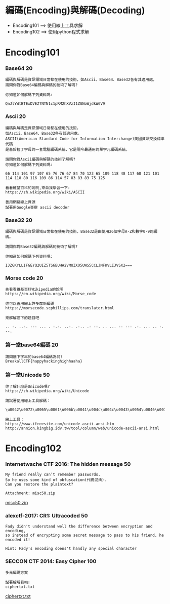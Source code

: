 # 編碼(Encoding)與解碼(Decoding)
- Encoding101 ==> 使用線上工具求解
- Encoding102 ==> 使用python程式求解 

# Encoding101
### Base64  20
```
編碼與解碼是資訊領域日常都在使用的技術，如Ascii、Base64、Base32各有其適用處，
請問你對Base64編碼與解碼的技術了解嗎?

你知道如何解碼下列資料嗎:

QnJlYWtBTExDVEZ7NTN1c1pRM2hXVzI1ZGNoWjdkWGV9
```
### Ascii  20
```
編碼與解碼是資訊領域日常都在使用的技術，
如Ascii、Base64、Base32各有其適用處。
ASCII(American Standard Code for Information Interchange)美國資訊交換標準代碼
是基於拉丁字母的一套電腦編碼系統，它是現今最通用的單字元編碼系統。

請問你對Ascii編碼與解碼的技術了解嗎?
你知道如何解碼下列資料嗎:

66 114 101 97 107 65 76 76 67 84 70 123 65 109 118 48 117 68 121 101 114 118 80 116 109 86 114 57 83 83 83 75 125

看看維基百科的說明,來自我學習一下:
https://zh.wikipedia.org/wiki/ASCII

善用網路線上資源
試著用Google查察 ascii decoder
```
### Base32  20
```
編碼與解碼是資訊領域日常都在使用的技術，Base32是由使用26個字母A-Z和數字0-9的編碼。

請問你對Base32編碼與解碼的技術了解嗎?

你知道如何解碼下列資料嗎:

IJZGKYLLIFGEYQ2UIZ5TS6BUHA2VMUZXO5UWS5CCLJMFKVLIJVSX2===
```
### Morse code  20
```
先看看維基百科Wikipedia的說明
https://en.wikipedia.org/wiki/Morse_code

你可以善用線上許多摩斯編碼
https://morsecode.scphillips.com/translator.html

來解解底下的題目吧

.. -. ..-. --- ... . -.-. ..-. .-.. .- --. .. ... -- --- .-. ... .. -. --.
```
### 第一堂base64編碼  20
```
請問底下字串的base64編碼為何?
BreakallCTF{happyhackinghighhaaha}
```
### 第一堂Unicode  50
```
你了解什麼是Unicode嗎?
https://zh.wikipedia.org/wiki/Unicode

請試著使用線上工具解碼：

\u0042\u0072\u0065\u0061\u006b\u0041\u004c\u004c\u0043\u0054\u0046\u007b\u006d\u0079\u005f\u0066\u0069\u0072\u0073\u0074\u005f\u0055\u006e\u0069\u0043\u0030\u0064\u0065\u005f\u0033\u004f\u005f\u0045\u0061\u0073\u0079\u007d

線上工具：
https://www.ifreesite.com/unicode-ascii-ansi.htm
http://annion.kingbig.idv.tw/tool/column/web/unicode-ascii-ansi.html
```

# Encoding102
### Internetwache CTF 2016: The hidden message  50
```
My friend really can’t remember passwords. 
So he uses some kind of obfuscation(代碼混淆).
Can you restore the plaintext?

Attachment: misc50.zip
```
[misc50.zip]()
### alexctf-2017: CR1: Ultracoded  50
```
Fady didn't understand well the difference between encryption and encoding, 
so instead of encrypting some secret message to pass to his friend, he encoded it!

Hint: Fady's encoding doens't handly any special character
```
### SECCON CTF 2014: Easy Cipher  100
```
多元編碼方案

試著解解看吧!
ciphertxt.txt
```
[ciphertxt.txt]()
